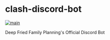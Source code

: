 # clash-discord-bot
[![main](https://github.com/deep-fried-family-planning/clash-discord-bot/actions/workflows/main.yaml/badge.svg)](https://github.com/deep-fried-family-planning/clash-discord-bot/actions/workflows/main.yaml)

Deep Fried Family Planning's Official Discord Bot

